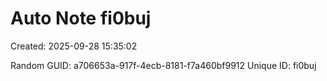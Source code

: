 ﻿# Auto Note fi0buj
Created: 2025-09-28 15:35:02

Random GUID: a706653a-917f-4ecb-8181-f7a460bf9912
Unique ID: fi0buj
